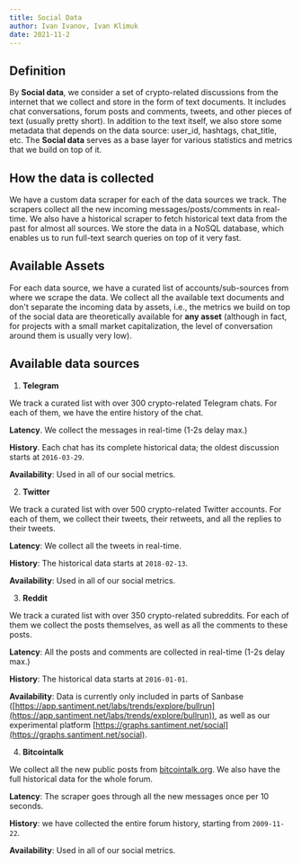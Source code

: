 ```yaml
---
title: Social Data
author: Ivan Ivanov, Ivan Klimuk
date: 2021-11-2
---
```


## Definition

By **Social data**, we consider a set of crypto-related discussions from the
internet that we collect and store in the form of text documents. It includes
chat conversations, forum posts and comments, tweets, and other pieces of text
(usually pretty short). In addition to the text itself, we also store some
metadata that depends on the data source: user_id, hashtags, chat_title, etc.
The **Social data** serves as a base layer for various statistics and metrics
that we build on top of it.

## How the data is collected
We have a custom data scraper for each of the data sources we track. The
scrapers collect all the new incoming messages/posts/comments in real-time. We
also have a historical scraper to fetch historical text data from the past for
almost all sources. We store the data in a NoSQL database, which enables us to
run full-text search queries on top of it very fast.

## Available Assets

For each data source, we have a curated list of accounts/sub-sources from where
we scrape the data. We collect all the available text documents and don't
separate the incoming data by assets, i.e., the metrics we build on top of the
social data are theoretically available for **any asset** (although in fact, for
projects with a small market capitalization, the level of conversation around
them is usually very low).

## Available data sources

1. **Telegram**

We track a curated list with over 300 crypto-related Telegram chats. For each
of them, we have the entire history of the chat.

**Latency**. We collect the messages in real-time (1-2s delay max.)

**History**. Each chat has its complete historical data; the oldest discussion starts
at `2016-03-29`.

**Availability**: Used in all of our social metrics.

2. **Twitter**

We track a curated list with over 500 crypto-related Twitter accounts. For
each of them, we collect their tweets, their retweets, and all the replies to
their tweets.

**Latency**: We collect all the tweets in real-time. 

**History**: The historical data starts at `2018-02-13`.

**Availability**: Used in all of our social metrics.

3. **Reddit**

We track a curated list with over 350 crypto-related subreddits. For each of
them we collect the posts themselves, as well as all the comments to these
posts.

**Latency**: All the posts and comments are collected in real-time (1-2s delay
max.)

**History**: The historical data starts at `2016-01-01`.

**Availability**: Data is currently only included in parts of Sanbase
([https://app.santiment.net/labs/trends/explore/bullrun](https://app.santiment.net/labs/trends/explore/bullrun)),
as well as our experimental platform
[https://graphs.santiment.net/social](https://graphs.santiment.net/social).

4. **Bitcointalk**

We collect all the new public posts from
[bitcointalk.org](https://bitcointalk.org). We also have the full historical
data for the whole forum.

**Latency**: The scraper goes through all the new messages once per 10 seconds.

**History**: we have collected the entire forum history, starting from
`2009-11-22`.

**Availability**: Used in all of our social metrics.
